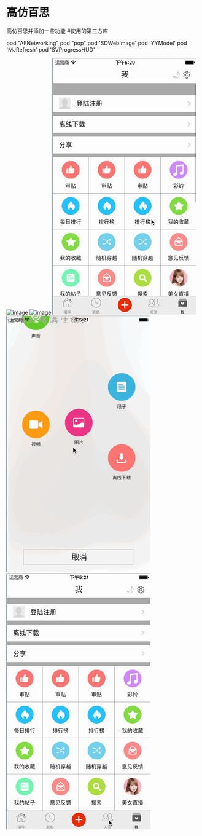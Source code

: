 # 高仿百思
高仿百思并添加一些功能
#使用的第三方库

pod "AFNetworking"
pod "pop"
pod 'SDWebImage'
pod 'YYModel'
pod 'MJRefresh'
pod 'SVProgressHUD'

![image](https://github.com/0bin/baibaisibudejie/blob/master/仿百思不得姐OC/仿百思不得姐OC/Classes/gif/Untitled.gif)
![image](https://github.com/0bin/baibaisibudejie/blob/master/仿百思不得姐OC/仿百思不得姐OC/Classes/gif/Untitled2.gif)
![image](https://github.com/0bin/baibaisibudejie/blob/master/仿百思不得姐OC/仿百思不得姐OC/Classes/gif/Untitled3.gif)
![image](https://github.com/0bin/baibaisibudejie/blob/master/仿百思不得姐OC/仿百思不得姐OC/Classes/gif/Untitled4.gif)
![image](https://github.com/0bin/baibaisibudejie/blob/master/仿百思不得姐OC/仿百思不得姐OC/Classes/gif/Untitled5.gif)
